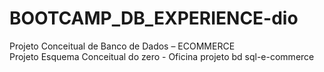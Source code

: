 # BOOTCAMP_DB_EXPERIENCE-dio
Projeto Conceitual de Banco de Dados – ECOMMERCE <br>
Projeto  Esquema Conceitual do zero - Oficina
projeto bd sql-e-commerce
